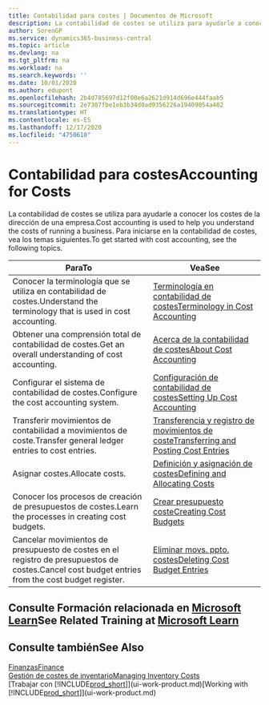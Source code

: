 ```yaml
---
title: Contabilidad para costes | Documentos de Microsoft
description: La contabilidad de costes se utiliza para ayudarle a conocer los costes de la dirección de una empresa. Para iniciarse en la contabilidad de costes, vea los temas siguientes.
author: SorenGP
ms.service: dynamics365-business-central
ms.topic: article
ms.devlang: na
ms.tgt_pltfrm: na
ms.workload: na
ms.search.keywords: ''
ms.date: 10/01/2020
ms.author: edupont
ms.openlocfilehash: 2b4d785697d12f00e6a2621d914d696e444faab5
ms.sourcegitcommit: 2e7307fbe1eb3b34d0ad9356226a19409054a402
ms.translationtype: HT
ms.contentlocale: es-ES
ms.lasthandoff: 12/17/2020
ms.locfileid: "4750610"
---
```

# <a name="accounting-for-costs"></a><span data-ttu-id="febd9-104">Contabilidad para costes</span><span class="sxs-lookup"><span data-stu-id="febd9-104">Accounting for Costs</span></span>
<span data-ttu-id="febd9-105">La contabilidad de costes se utiliza para ayudarle a conocer los costes de la dirección de una empresa.</span><span class="sxs-lookup"><span data-stu-id="febd9-105">Cost accounting is used to help you understand the costs of running a business.</span></span> <span data-ttu-id="febd9-106">Para iniciarse en la contabilidad de costes, vea los temas siguientes.</span><span class="sxs-lookup"><span data-stu-id="febd9-106">To get started with cost accounting, see the following topics.</span></span>  

|<span data-ttu-id="febd9-107">Para</span><span class="sxs-lookup"><span data-stu-id="febd9-107">To</span></span>|<span data-ttu-id="febd9-108">Vea</span><span class="sxs-lookup"><span data-stu-id="febd9-108">See</span></span>|  
|--------|---------|  
|<span data-ttu-id="febd9-109">Conocer la terminología que se utiliza en contabilidad de costes.</span><span class="sxs-lookup"><span data-stu-id="febd9-109">Understand the terminology that is used in cost accounting.</span></span>|[<span data-ttu-id="febd9-110">Terminología en contabilidad de costes</span><span class="sxs-lookup"><span data-stu-id="febd9-110">Terminology in Cost Accounting</span></span>](finance-terminology-in-cost-accounting.md)|  
|<span data-ttu-id="febd9-111">Obtener una comprensión total de contabilidad de costes.</span><span class="sxs-lookup"><span data-stu-id="febd9-111">Get an overall understanding of cost accounting.</span></span>|[<span data-ttu-id="febd9-112">Acerca de la contabilidad de costes</span><span class="sxs-lookup"><span data-stu-id="febd9-112">About Cost Accounting</span></span>](finance-about-cost-accounting.md)|  
|<span data-ttu-id="febd9-113">Configurar el sistema de contabilidad de costes.</span><span class="sxs-lookup"><span data-stu-id="febd9-113">Configure the cost accounting system.</span></span>|[<span data-ttu-id="febd9-114">Configuración de contabilidad de costes</span><span class="sxs-lookup"><span data-stu-id="febd9-114">Setting Up Cost Accounting</span></span>](finance-set-up-cost-accounting.md)|  
|<span data-ttu-id="febd9-115">Transferir movimientos de contabilidad a movimientos de coste.</span><span class="sxs-lookup"><span data-stu-id="febd9-115">Transfer general ledger entries to cost entries.</span></span>|[<span data-ttu-id="febd9-116">Transferencia y registro de movimientos de coste</span><span class="sxs-lookup"><span data-stu-id="febd9-116">Transferring and Posting Cost Entries</span></span>](finance-transfer-and-post-cost-entries.md)|  
|<span data-ttu-id="febd9-117">Asignar costes.</span><span class="sxs-lookup"><span data-stu-id="febd9-117">Allocate costs.</span></span>|[<span data-ttu-id="febd9-118">Definición y asignación de costes</span><span class="sxs-lookup"><span data-stu-id="febd9-118">Defining and Allocating Costs</span></span>](finance-define-and-allocate-costs.md)|  
|<span data-ttu-id="febd9-119">Conocer los procesos de creación de presupuestos de costes.</span><span class="sxs-lookup"><span data-stu-id="febd9-119">Learn the processes in creating cost budgets.</span></span>|[<span data-ttu-id="febd9-120">Crear presupuesto coste</span><span class="sxs-lookup"><span data-stu-id="febd9-120">Creating Cost Budgets</span></span>](finance-create-cost-budgets.md)|
|<span data-ttu-id="febd9-121">Cancelar movimientos de presupuesto de costes en el registro de presupuestos de costes.</span><span class="sxs-lookup"><span data-stu-id="febd9-121">Cancel cost budget entries from the cost budget register.</span></span>|[<span data-ttu-id="febd9-122">Eliminar movs. ppto. costes</span><span class="sxs-lookup"><span data-stu-id="febd9-122">Deleting Cost Budget Entries</span></span>](finance-how-to-delete-cost-budget-entries.md)|

## <a name="see-related-training-at-microsoft-learn"></a><span data-ttu-id="febd9-123">Consulte Formación relacionada en [Microsoft Learn](/learn/paths/use-cost-accounting-dynamics-365-business-central/)</span><span class="sxs-lookup"><span data-stu-id="febd9-123">See Related Training at [Microsoft Learn](/learn/paths/use-cost-accounting-dynamics-365-business-central/)</span></span>

## <a name="see-also"></a><span data-ttu-id="febd9-124">Consulte también</span><span class="sxs-lookup"><span data-stu-id="febd9-124">See Also</span></span>  
[<span data-ttu-id="febd9-125">Finanzas</span><span class="sxs-lookup"><span data-stu-id="febd9-125">Finance</span></span>](finance.md)  
[<span data-ttu-id="febd9-126">Gestión de costes de inventario</span><span class="sxs-lookup"><span data-stu-id="febd9-126">Managing Inventory Costs</span></span>](finance-manage-inventory-costs.md)  
<span data-ttu-id="febd9-127">[Trabajar con [!INCLUDE[prod_short](includes/prod_short.md)]](ui-work-product.md)</span><span class="sxs-lookup"><span data-stu-id="febd9-127">[Working with [!INCLUDE[prod_short](includes/prod_short.md)]](ui-work-product.md)</span></span>
